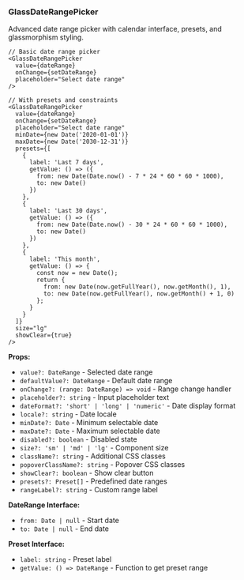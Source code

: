 ### GlassDateRangePicker

Advanced date range picker with calendar interface, presets, and glassmorphism styling.

```tsx
// Basic date range picker
<GlassDateRangePicker
  value={dateRange}
  onChange={setDateRange}
  placeholder="Select date range"
/>

// With presets and constraints
<GlassDateRangePicker
  value={dateRange}
  onChange={setDateRange}
  placeholder="Select date range"
  minDate={new Date('2020-01-01')}
  maxDate={new Date('2030-12-31')}
  presets={[
    {
      label: 'Last 7 days',
      getValue: () => ({
        from: new Date(Date.now() - 7 * 24 * 60 * 60 * 1000),
        to: new Date()
      })
    },
    {
      label: 'Last 30 days',
      getValue: () => ({
        from: new Date(Date.now() - 30 * 24 * 60 * 60 * 1000),
        to: new Date()
      })
    },
    {
      label: 'This month',
      getValue: () => {
        const now = new Date();
        return {
          from: new Date(now.getFullYear(), now.getMonth(), 1),
          to: new Date(now.getFullYear(), now.getMonth() + 1, 0)
        };
      }
    }
  ]}
  size="lg"
  showClear={true}
/>
```

**Props:**
- `value?: DateRange` - Selected date range
- `defaultValue?: DateRange` - Default date range
- `onChange?: (range: DateRange) => void` - Range change handler
- `placeholder?: string` - Input placeholder text
- `dateFormat?: 'short' | 'long' | 'numeric'` - Date display format
- `locale?: string` - Date locale
- `minDate?: Date` - Minimum selectable date
- `maxDate?: Date` - Maximum selectable date
- `disabled?: boolean` - Disabled state
- `size?: 'sm' | 'md' | 'lg'` - Component size
- `className?: string` - Additional CSS classes
- `popoverClassName?: string` - Popover CSS classes
- `showClear?: boolean` - Show clear button
- `presets?: Preset[]` - Predefined date ranges
- `rangeLabel?: string` - Custom range label

**DateRange Interface:**
- `from: Date | null` - Start date
- `to: Date | null` - End date

**Preset Interface:**
- `label: string` - Preset label
- `getValue: () => DateRange` - Function to get preset range
